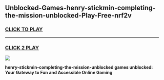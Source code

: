 
## Unblocked-Games-henry-stickmin-completing-the-mission-unblocked-Play-Free-nrf2v
<h3>
<a href="https://premium76.site?title=henry-stickmin-completing-the-mission-unblocked&ref=12A">CLICK TO PLAY</a></h3>
<hr>

<h3>
<a href="https://premium76.site?title=henry-stickmin-completing-the-mission-unblocked&ref=12A">CLICK 2 PLAY</a>
  
</h3>

<a href="https://premium76.site?title=henry-stickmin-completing-the-mission-unblocked&ref=12A"><img src="https://clearcache.store/games.png"></a>


**henry-stickmin-completing-the-mission-unblocked games unblocked: Your Gateway to Fun and Accessible Online Gaming**
